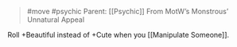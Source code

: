 > #move #psychic 
> Parent: [[Psychic]]
> From MotW’s Monstrous’ Unnatural Appeal

Roll +Beautiful instead of +Cute when you [[Manipulate Someone]].